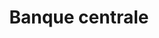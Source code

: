 ---
title: Banque centrale
longTitle: 'Banque centrale'
tags:
- gccommon
french:
- "[[Central banks]]"
---